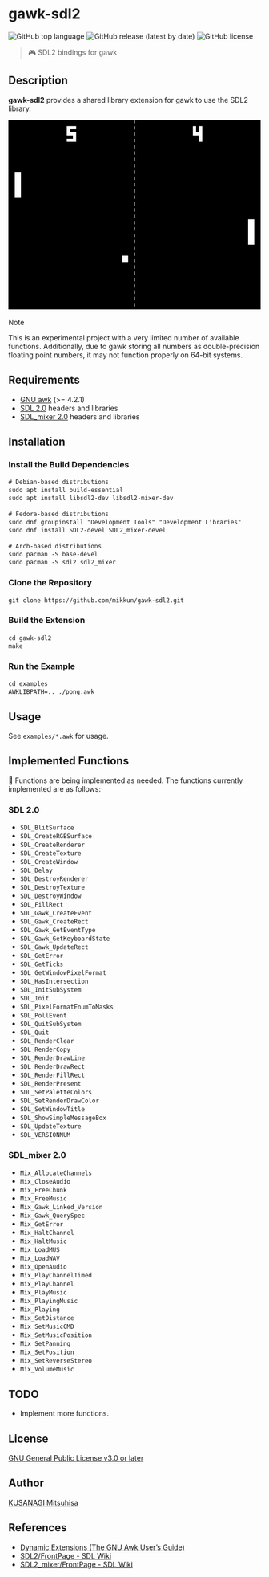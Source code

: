 # gawk-sdl2

![GitHub top language](https://img.shields.io/github/languages/top/mikkun/gawk-sdl2)
![GitHub release (latest by date)](https://img.shields.io/github/v/release/mikkun/gawk-sdl2)
![GitHub license](https://img.shields.io/github/license/mikkun/gawk-sdl2)

> 🎮 SDL2 bindings for gawk

## Description

**gawk-sdl2** provides a shared library extension for gawk to use the SDL2 library.

![gawk-sdl2 screenshot](./md-images/gawk-sdl2-screenshot.png)

> [!NOTE]
> This is an experimental project with a very limited number of available functions. Additionally, due to gawk storing all numbers as double-precision floating point numbers, it may not function properly on 64-bit systems.

## Requirements

- [GNU awk](https://www.gnu.org/software/gawk/) (&gt;= 4.2.1)
- [SDL 2.0](https://github.com/libsdl-org/SDL/tree/SDL2) headers and libraries
- [SDL_mixer 2.0](https://github.com/libsdl-org/SDL_mixer/tree/SDL2) headers and libraries

## Installation

### Install the Build Dependencies

```shell
# Debian-based distributions
sudo apt install build-essential
sudo apt install libsdl2-dev libsdl2-mixer-dev

# Fedora-based distributions
sudo dnf groupinstall "Development Tools" "Development Libraries"
sudo dnf install SDL2-devel SDL2_mixer-devel

# Arch-based distributions
sudo pacman -S base-devel
sudo pacman -S sdl2 sdl2_mixer
```

### Clone the Repository

```shell
git clone https://github.com/mikkun/gawk-sdl2.git
```

### Build the Extension

```shell
cd gawk-sdl2
make
```

### Run the Example

```shell
cd examples
AWKLIBPATH=.. ./pong.awk
```

## Usage

See `examples/*.awk` for usage.

## Implemented Functions

🚧 Functions are being implemented as needed. The functions currently implemented are as follows:

### SDL 2.0

- `SDL_BlitSurface`
- `SDL_CreateRGBSurface`
- `SDL_CreateRenderer`
- `SDL_CreateTexture`
- `SDL_CreateWindow`
- `SDL_Delay`
- `SDL_DestroyRenderer`
- `SDL_DestroyTexture`
- `SDL_DestroyWindow`
- `SDL_FillRect`
- `SDL_Gawk_CreateEvent`
- `SDL_Gawk_CreateRect`
- `SDL_Gawk_GetEventType`
- `SDL_Gawk_GetKeyboardState`
- `SDL_Gawk_UpdateRect`
- `SDL_GetError`
- `SDL_GetTicks`
- `SDL_GetWindowPixelFormat`
- `SDL_HasIntersection`
- `SDL_InitSubSystem`
- `SDL_Init`
- `SDL_PixelFormatEnumToMasks`
- `SDL_PollEvent`
- `SDL_QuitSubSystem`
- `SDL_Quit`
- `SDL_RenderClear`
- `SDL_RenderCopy`
- `SDL_RenderDrawLine`
- `SDL_RenderDrawRect`
- `SDL_RenderFillRect`
- `SDL_RenderPresent`
- `SDL_SetPaletteColors`
- `SDL_SetRenderDrawColor`
- `SDL_SetWindowTitle`
- `SDL_ShowSimpleMessageBox`
- `SDL_UpdateTexture`
- `SDL_VERSIONNUM`

### SDL_mixer 2.0

- `Mix_AllocateChannels`
- `Mix_CloseAudio`
- `Mix_FreeChunk`
- `Mix_FreeMusic`
- `Mix_Gawk_Linked_Version`
- `Mix_Gawk_QuerySpec`
- `Mix_GetError`
- `Mix_HaltChannel`
- `Mix_HaltMusic`
- `Mix_LoadMUS`
- `Mix_LoadWAV`
- `Mix_OpenAudio`
- `Mix_PlayChannelTimed`
- `Mix_PlayChannel`
- `Mix_PlayMusic`
- `Mix_PlayingMusic`
- `Mix_Playing`
- `Mix_SetDistance`
- `Mix_SetMusicCMD`
- `Mix_SetMusicPosition`
- `Mix_SetPanning`
- `Mix_SetPosition`
- `Mix_SetReverseStereo`
- `Mix_VolumeMusic`

## TODO

- Implement more functions.

## License

[GNU General Public License v3.0 or later](./LICENSE)

## Author

[KUSANAGI Mitsuhisa](https://github.com/mikkun)

## References

- [Dynamic Extensions (The GNU Awk User’s Guide)](https://www.gnu.org/software/gawk/manual/html_node/Dynamic-Extensions.html)
- [SDL2/FrontPage - SDL Wiki](https://wiki.libsdl.org/SDL2/FrontPage)
- [SDL2_mixer/FrontPage - SDL Wiki](https://wiki.libsdl.org/SDL2_mixer/FrontPage)
